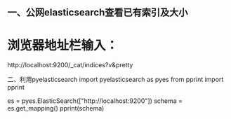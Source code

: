 ## 一、公网elasticsearch查看已有索引及大小
# 浏览器地址栏输入：
http://localhost:9200/_cat/indices?v&pretty

二、利用pyelasticsearch
import pyelasticsearch as pyes
from pprint import pprint

es = pyes.ElasticSearch(["http://localhost:9200"])
schema = es.get_mapping()
pprint(schema)